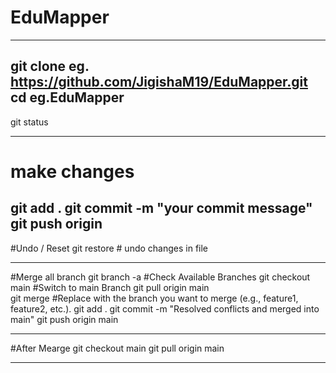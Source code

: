 # EduMapper
----------------------------------
git clone <repo-url> eg. https://github.com/JigishaM19/EduMapper.git
cd <repo-folder> eg.EduMapper 
-------------------------------------------------------------------
git status

---------------------------------------------------------
# make changes
git add .
git commit -m "your commit message"
git push origin <branch-name>
-----------------------------------------------------
#Undo / Reset
git restore <filename>     # undo changes in file

-----------------------------------------------------------
#Merge all branch
git branch -a     #Check Available Branches
git checkout main   #Switch to main Branch
git pull origin main    
git merge <branch-name>  #Replace <branch-name> with the branch you want to merge (e.g., feature1, feature2, etc.).
git add .
git commit -m "Resolved conflicts and merged <branch-name> into main"
git push origin main

----------------------------------------------------------------

#After Mearge 
git checkout main
git pull origin main

------------------------------



